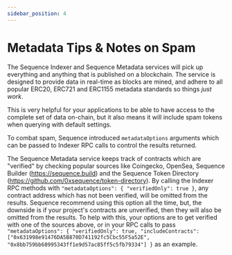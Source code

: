 ```yaml
---
sidebar_position: 4
---
```


# Metadata Tips & Notes on Spam

The Sequence Indexer and Sequence Metadata services will pick up everything and anything
that is published on a blockchain. The service is designed to provide data in real-time
as blocks are mined, and adhere to all popular ERC20, ERC721 and ERC1155 metadata
standards so things *just work*.

This is very helpful for your applications to be able to have access to the complete set of data
on-chain, but it also means it will include spam tokens when querying with default settings.

To combat spam, Sequence introduced `metadataOptions` arguments which can be passed to Indexer RPC
calls to control the results returned.

The Sequence Metadata service keeps track of contracts which are "verified" by checking popular
sources like Coingecko, OpenSea, Sequence Builder (https://sequence.build) and the Sequence Token
Directory (https://github.com/0xsequence/token-directory). By calling the Indexer RPC methods with
`"metadataOptions": { "verifiedOnly": true }`, any contract address which has not been verified, will
be omitted from the results. Sequence recommend using this option all the time, but, the downside is
if your project's contracts are unverified, then they will also be omitted from the results. To help
with this, your options are to get verified with one of the sources above, or in your RPC calls to pass
`"metadataOptions": { "verifiedOnly": true, "includeContracts": ["0x631998e91476DA5B870D741192fc5Cbc55F5a52E", "0x8bb759bb68995343ff1e9d57ac85ff5c5fb79334"] }`
as an example.

